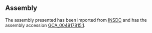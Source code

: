 
Assembly
--------

The assembly presented has been imported from 
[INSDC](http://www.insdc.org) and has the assembly accession
[GCA\_004917815.1](http://www.ebi.ac.uk/ena/data/view/GCA_004917815.1).

